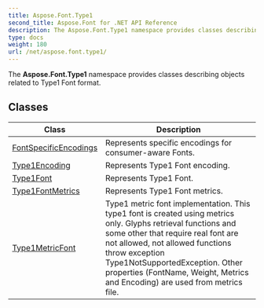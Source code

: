 ```yaml
---
title: Aspose.Font.Type1
second_title: Aspose.Font for .NET API Reference
description: The Aspose.Font.Type1 namespace provides classes describing objects related to Type1 Font format
type: docs
weight: 180
url: /net/aspose.font.type1/
---
```

The **Aspose.Font.Type1** namespace provides classes describing objects related to Type1 Font format.

## Classes

| Class | Description |
| --- | --- |
| [FontSpecificEncodings](./fontspecificencodings/) | Represents specific encodings for consumer-aware Fonts. |
| [Type1Encoding](./type1encoding/) | Represents Type1 Font encoding. |
| [Type1Font](./type1font/) | Represents Type1 Font. |
| [Type1FontMetrics](./type1fontmetrics/) | Represents Type1 Font metrics. |
| [Type1MetricFont](./type1metricfont/) | Type1 metric font implementation. This type1 font is created using metrics only. Glyphs retrieval functions and some other that require real font are not allowed, not allowed functions throw exception Type1NotSupportedException. Other properties (FontName, Weight, Metrics and Encoding) are used from metrics file. |


